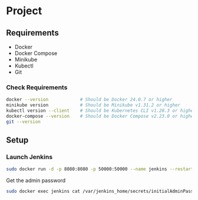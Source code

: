 # Project

## Requirements

- Docker
- Docker Compose
- Minikube
- Kubectl
- Git
  
### Check Requirements

```bash
docker --version            # Should be Docker 24.0.7 or higher
minikube version            # Should be Minikube v1.31.2 or higher
kubectl version --client    # Should be Kubernetes CLI v1.28.3 or higher
docker-compose --version    # Should be Docker Compose v2.23.0 or higher
git --version
```

## Setup

### Launch Jenkins

```bash
sudo docker run -d -p 8080:8080 -p 50000:50000 --name jenkins --restart unless-stopped jenkins/jenkins:lts-jdk-17
```

Get the admin password

```bash
sudo docker exec jenkins cat /var/jenkins_home/secrets/initialAdminPassword
```
